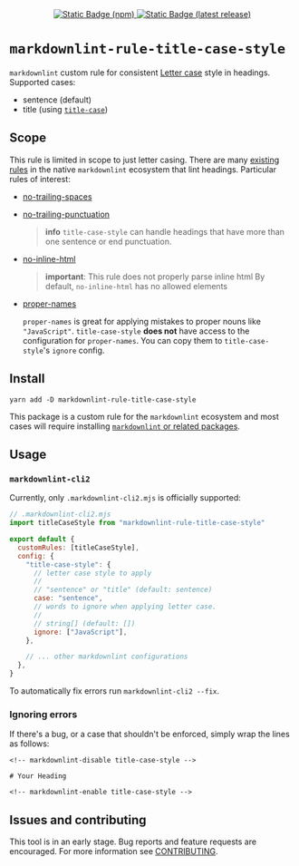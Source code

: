 <!-- markdownlint-disable no-inline-html -->
<!-- markdownlint-disable first-line-h1 -->
<div align="center">
  <a href="https://www.npmjs.com/package/markdownlint-rule-title-case-style">
    <img alt="Static Badge (npm)" src="https://img.shields.io/badge/npm_install-fefefe?logo=npm">
  </a>
  <a href="https://github.com/greyscaled/markdownlint-rule-title-case-style/releases">
    <img alt="Static Badge (latest release)" src="https://img.shields.io/github/v/release/greyscaled/markdownlint-rule-title-case-style?display_name=tag">
    </img>
  </a>
</div>

<!-- Adds some spacing between badges and H1 -->
<p></p>

# `markdownlint-rule-title-case-style`

`markdownlint` custom rule for consistent [Letter case] style in headings.
Supported cases:

- sentence (default)
- title (using [`title-case`](https://www.npmjs.com/package/title-case))

## Scope

This rule is limited in scope to just letter casing. There are many [existing
rules] in the native `markdownlint` ecosystem that lint headings. Particular
rules of interest:

- [no-trailing-spaces]

- [no-trailing-punctuation]

  > **info** `title-case-style` can handle headings that have more than one
  > sentence or end punctuation.

- [no-inline-html]

  > **important**: This rule does not properly parse inline html By default,
  > `no-inline-html` has no allowed elements

- [proper-names]

  `proper-names` is great for applying mistakes to proper nouns like
  `"JavaScript"`. `title-case-style` **does not** have access to the
  configuration for `proper-names`. You can copy them to `title-case-style`'s
  `ignore` config.

## Install

```shell
yarn add -D markdownlint-rule-title-case-style
```

This package is a custom rule for the `markdownlint` ecosystem and most cases
will require installing [`markdownlint` or related packages].

## Usage

### `markdownlint-cli2`

Currently, only `.markdownlint-cli2.mjs` is officially supported:

```mjs
// .markdownlint-cli2.mjs
import titleCaseStyle from "markdownlint-rule-title-case-style"

export default {
  customRules: [titleCaseStyle],
  config: {
    "title-case-style": {
      // letter case style to apply
      //
      // "sentence" or "title" (default: sentence)
      case: "sentence",
      // words to ignore when applying letter case.
      //
      // string[] (default: [])
      ignore: ["JavaScript"],
    },

    // ... other markdownlint configurations
  },
}
```

To automatically fix errors run `markdownlint-cli2 --fix`.

### Ignoring errors

If there's a bug, or a case that shouldn't be enforced, simply wrap the lines as
follows:

```text
<!-- markdownlint-disable title-case-style -->

# Your Heading

<!-- markdownlint-enable title-case-style -->
```

## Issues and contributing

This tool is in an early stage. Bug reports and feature requests are encouraged.
For more information see [CONTRIBUTING].

[Letter case]: https://en.wikipedia.org/wiki/Letter_case
[existing rules]: https://github.com/DavidAnson/markdownlint#rules--aliases
[no-trailing-spaces]:
  https://github.com/DavidAnson/markdownlint/blob/main/doc/md009.md
[no-trailing-punctuation]:
  https://github.com/DavidAnson/markdownlint/blob/main/doc/md026.md
[no-inline-html]:
  https://github.com/DavidAnson/markdownlint/blob/main/doc/md033.md
[proper-names]:
  https://github.com/DavidAnson/markdownlint/blob/main/doc/md044.md
[`markdownlint` or related packages]:
  https://github.com/DavidAnson/markdownlint#related
[CONTRIBUTING]:
  https://github.com/greyscaled/markdownlint-rule-title-case-style/blob/main/.github/CONTRIBUTING.md
